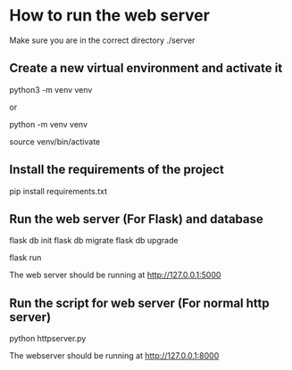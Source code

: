 # How to run the web server

Make sure you are in the correct directory ./server

## Create a new virtual environment and activate it

python3 -m venv venv

or 

python -m venv venv

source venv/bin/activate


## Install the requirements of the project

pip install requirements.txt

## Run the web server (For Flask) and database

flask db init
flask db migrate
flask db upgrade

flask run

The web server should be running at http://127.0.0.1:5000


## Run the script for web server (For normal http server)

python httpserver.py

The webserver should be running at http://127.0.0.1:8000
